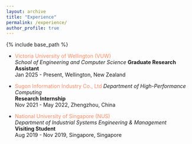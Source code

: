 ```yaml
---
layout: archive
title: "Experience"
permalink: /experience/
author_profile: true
---
```


{% include base_path %}
- <font color="#ff8a65">Victoria University of Wellington (VUW)</font>  
*School of Engineering and Computer Science*
**Graduate Research Assistant**  
Jan 2025 - Present, Wellington, New Zealand


- <font color="#ff8a65">Sugon Information Industry Co., Ltd</font>
*Department of High-Performance Computing*  
**Research Internship**  
Nov 2021 - May 2022, Zhengzhou, China


- <font color="#ff8a65">National University of Singapore (NUS)</font>  
*Department of Industrial Systems Engineering & Management*  
**Visiting Student**  
Aug 2019 - Nov 2019, Singapore, Singapore
